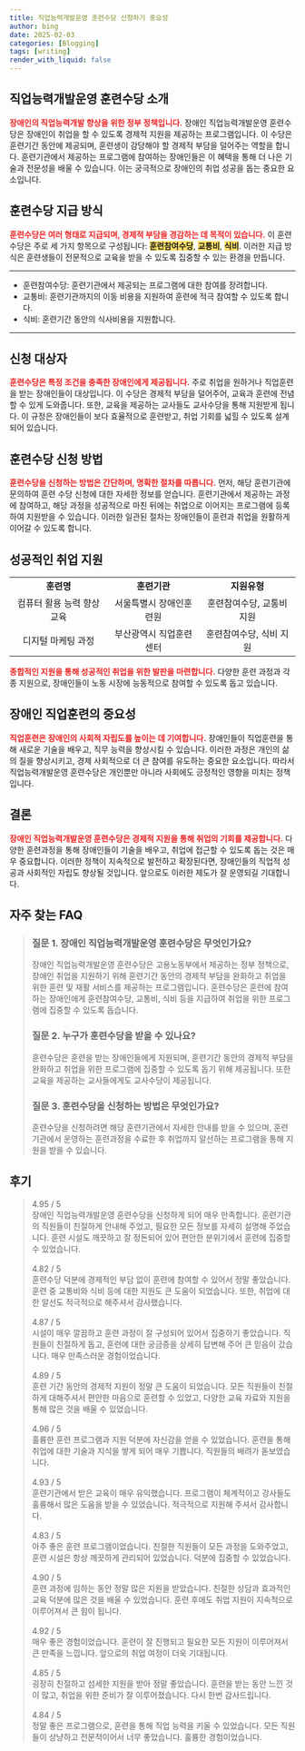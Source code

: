 ```yaml
---
title: 직업능력개발운영 훈련수당 신청하기 중요성
author: bing
date: 2025-02-03
categories: [Blogging]
tags: [writing]
render_with_liquid: false
---
```



<h2 id='직업능력개발운영_훈련수당_소개'>직업능력개발운영 훈련수당 소개</h2>

<p><b><span style="color: #ee2323;">장애인의 직업능력개발 향상을 위한 정부 정책입니다.</span></b> 장애인 직업능력개발운영 훈련수당은 장애인이 취업을 할 수 있도록 경제적 지원을 제공하는 프로그램입니다. 이 수당은 훈련기간 동안에 제공되며, 훈련생이 감당해야 할 경제적 부담을 덜어주는 역할을 합니다. 훈련기관에서 제공하는 프로그램에 참여하는 장애인들은 이 혜택을 통해 더 나은 기술과 전문성을 배울 수 있습니다. 이는 궁극적으로 장애인의 취업 성공을 돕는 중요한 요소입니다.</p>

<h2 id='훈련수당_지급_방식'>훈련수당 지급 방식</h2>

<p><b><span style="color: #ee2323;">훈련수당은 여러 형태로 지급되며, 경제적 부담을 경감하는 데 목적이 있습니다.</span></b> 이 훈련수당은 주로 세 가지 항목으로 구성됩니다: <b><span style="background-color: #ffe066;">훈련참여수당</span></b>, <b><span style="background-color: #ffe066;">교통비</span></b>, <b><span style="background-color: #ffe066;">식비</span></b>. 이러한 지급 방식은 훈련생들이 전문적으로 교육을 받을 수 있도록 집중할 수 있는 환경을 만듭니다.</p>

<hr />

<ul>
    <li>훈련참여수당: 훈련기관에서 제공되는 프로그램에 대한 참여를 장려합니다.</li>
    <li>교통비: 훈련기관까지의 이동 비용을 지원하여 훈련에 적극 참여할 수 있도록 합니다.</li>
    <li>식비: 훈련기간 동안의 식사비용을 지원합니다.</li>
</ul>

<hr />

<h2 id='신청대상자'>신청 대상자</h2>

<p><b><span style="color: #ee2323;">훈련수당은 특정 조건을 충족한 장애인에게 제공됩니다.</span></b> 주로 취업을 원하거나 직업훈련을 받는 장애인들이 대상입니다. 이 수당은 경제적 부담을 덜어주어, 교육과 훈련에 전념할 수 있게 도와줍니다. 또한, 교육을 제공하는 교사들도 교사수당을 통해 지원받게 됩니다. 이 규정은 장애인들이 보다 효율적으로 훈련받고, 취업 기회를 넓힐 수 있도록 설계되어 있습니다.</p>

<h2 id='훈련수당_신청방법'>훈련수당 신청 방법</h2>

<p><b><span style="color: #ee2323;">훈련수당을 신청하는 방법은 간단하며, 명확한 절차를 따릅니다.</span></b> 먼저, 해당 훈련기관에 문의하여 훈련 수당 신청에 대한 자세한 정보를 얻습니다. 훈련기관에서 제공하는 과정에 참여하고, 해당 과정을 성공적으로 마친 뒤에는 취업으로 이어지는 프로그램에 등록하여 지원받을 수 있습니다. 이러한 일관된 절차는 장애인들이 훈련과 취업을 원활하게 이어갈 수 있도록 합니다.</p>

<h2 id='성공적인_취업_지원'>성공적인 취업 지원</h2>

<table>
    <tr>
        <td style="text-align: center; height: 17px;"><b>훈련명</b></td>
        <td style="text-align: center; height: 17px;"><b>훈련기관</b></td>
        <td style="text-align: center; height: 17px;"><b>지원유형</b></td>
    </tr>
    <tr>
        <td style="text-align: center; height: 17px;">컴퓨터 활용 능력 향상 교육</td>
        <td style="text-align: center; height: 17px;">서울특별시 장애인훈련원</td>
        <td style="text-align: center; height: 17px;">훈련참여수당, 교통비 지원</td>
    </tr>
    <tr>
        <td style="text-align: center; height: 17px;">디지털 마케팅 과정</td>
        <td style="text-align: center; height: 17px;">부산광역시 직업훈련센터</td>
        <td style="text-align: center; height: 17px;">훈련참여수당, 식비 지원</td>
    </tr>
</table>

<p><b><span style="color: #ee2323;">종합적인 지원을 통해 성공적인 취업을 위한 발판을 마련합니다.</span></b> 다양한 훈련 과정과 각종 지원으로, 장애인들이 노동 시장에 능동적으로 참여할 수 있도록 돕고 있습니다.</p>

<h2 id='장애인_직업훈련의_중요성'>장애인 직업훈련의 중요성</h2>

<p><b><span style="color: #ee2323;">직업훈련은 장애인의 사회적 자립도를 높이는 데 기여합니다.</span></b> 장애인들이 직업훈련을 통해 새로운 기술을 배우고, 직무 능력을 향상시킬 수 있습니다. 이러한 과정은 개인의 삶의 질을 향상시키고, 경제 사회적으로 더 큰 참여를 유도하는 중요한 요소입니다. 따라서 직업능력개발운영 훈련수당은 개인뿐만 아니라 사회에도 긍정적인 영향을 미치는 정책입니다.</p>

<h2 id='결론'>결론</h2>

<p><b><span style="color: #ee2323;">장애인 직업능력개발운영 훈련수당은 경제적 지원을 통해 취업의 기회를 제공합니다.</span></b> 다양한 훈련과정을 통해 장애인들이 기술을 배우고, 취업에 접근할 수 있도록 돕는 것은 매우 중요합니다. 이러한 정책이 지속적으로 발전하고 확장된다면, 장애인들의 직업적 성공과 사회적인 자립도 향상될 것입니다. 앞으로도 이러한 제도가 잘 운영되길 기대합니다.</p>


<h2 id='자주_찾는_FAQ'>자주 찾는 FAQ</h2>
<div itemscope="" itemtype="https://schema.org/FAQPage"> 
<blockquote> 
<div itemscope="" itemprop="mainEntity" itemtype="https://schema.org/Question"> 
<h3 itemprop="name">질문 1. 장애인 직업능력개발운영 훈련수당은 무엇인가요?</h3> 
<div itemscope="" itemprop="acceptedAnswer" itemtype="https://schema.org/Answer"> 
<span itemprop="text"> 
<p>장애인 직업능력개발운영 훈련수당은 고용노동부에서 제공하는 정부 정책으로, 장애인 취업을 지원하기 위해 훈련기간 동안의 경제적 부담을 완화하고 취업을 위한 훈련 및 재활 서비스를 제공하는 프로그램입니다. 훈련수당은 훈련에 참여하는 장애인에게 훈련참여수당, 교통비, 식비 등을 지급하여 취업을 위한 프로그램에 집중할 수 있도록 돕습니다.</p> 
</span> 
</div> 
</div> 

<div itemscope="" itemprop="mainEntity" itemtype="https://schema.org/Question"> 
<h3 itemprop="name">질문 2. 누구가 훈련수당을 받을 수 있나요?</h3> 
<div itemscope="" itemprop="acceptedAnswer" itemtype="https://schema.org/Answer"> 
<span itemprop="text"> 
<p>훈련수당은 훈련을 받는 장애인들에게 지원되며, 훈련기간 동안의 경제적 부담을 완화하고 취업을 위한 프로그램에 집중할 수 있도록 돕기 위해 제공됩니다. 또한 교육을 제공하는 교사들에게도 교사수당이 제공됩니다.</p> 
</span> 
</div> 
</div> 

<div itemscope="" itemprop="mainEntity" itemtype="https://schema.org/Question"> 
<h3 itemprop="name">질문 3. 훈련수당을 신청하는 방법은 무엇인가요?</h3> 
<div itemscope="" itemprop="acceptedAnswer" itemtype="https://schema.org/Answer"> 
<span itemprop="text"> 
<p>훈련수당을 신청하려면 해당 훈련기관에서 자세한 안내를 받을 수 있으며, 훈련기관에서 운영하는 훈련과정을 수료한 후 취업까지 알선하는 프로그램을 통해 지원을 받을 수 있습니다.</p> 
</span> 
</div> 
</div> 
</blockquote> 
</div>
<h2 id='후기'>후기</h2>
<div itemscope itemtype="https://schema.org/Product">
  <blockquote>
  <div itemprop="review" itemscope itemtype="https://schema.org/Review">
      <div itemprop="reviewRating" itemscope itemtype="https://schema.org/Rating"> <span itemprop="ratingValue">4.95</span> / <span itemprop="bestRating">5</span> </div>
      <span itemprop="reviewBody">장애인 직업능력개발운영 훈련수당을 신청하게 되어 매우 만족합니다. 훈련기관의 직원들이 친절하게 안내해 주었고, 필요한 모든 정보를 자세히 설명해 주었습니다. 훈련 시설도 깨끗하고 잘 정돈되어 있어 편안한 분위기에서 훈련에 집중할 수 있었습니다.</span>
  </div>
  <br>
  <div itemprop="review" itemscope itemtype="https://schema.org/Review">
      <div itemprop="reviewRating" itemscope itemtype="https://schema.org/Rating"> <span itemprop="ratingValue">4.82</span> / <span itemprop="bestRating">5</span> </div>
      <span itemprop="reviewBody">훈련수당 덕분에 경제적인 부담 없이 훈련에 참여할 수 있어서 정말 좋았습니다. 훈련 중 교통비와 식비 등에 대한 지원도 큰 도움이 되었습니다. 또한, 취업에 대한 알선도 적극적으로 해주셔서 감사했습니다.</span>
  </div>
  <br>
  <div itemprop="review" itemscope itemtype="https://schema.org/Review">
      <div itemprop="reviewRating" itemscope itemtype="https://schema.org/Rating"> <span itemprop="ratingValue">4.87</span> / <span itemprop="bestRating">5</span> </div>
      <span itemprop="reviewBody">시설이 매우 깔끔하고 훈련 과정이 잘 구성되어 있어서 집중하기 좋았습니다. 직원들이 친절하게 돕고, 훈련에 대한 궁금증을 상세히 답변해 주어 큰 믿음이 갔습니다. 매우 만족스러운 경험이었습니다.</span>
  </div>
  <br>
  <div itemprop="review" itemscope itemtype="https://schema.org/Review">
      <div itemprop="reviewRating" itemscope itemtype="https://schema.org/Rating"> <span itemprop="ratingValue">4.89</span> / <span itemprop="bestRating">5</span> </div>
      <span itemprop="reviewBody">훈련 기간 동안의 경제적 지원이 정말 큰 도움이 되었습니다. 모든 직원들이 친절하게 대해주셔서 편안한 마음으로 훈련할 수 있었고, 다양한 교육 자료와 지원을 통해 많은 것을 배울 수 있었습니다.</span>
  </div>
  <br>
  <div itemprop="review" itemscope itemtype="https://schema.org/Review">
      <div itemprop="reviewRating" itemscope itemtype="https://schema.org/Rating"> <span itemprop="ratingValue">4.96</span> / <span itemprop="bestRating">5</span> </div>
      <span itemprop="reviewBody">훌륭한 훈련 프로그램과 지원 덕분에 자신감을 얻을 수 있었습니다. 훈련을 통해 취업에 대한 기술과 지식을 쌓게 되어 매우 기쁩니다. 직원들의 배려가 돋보였습니다.</span>
  </div>
  <br>
  <div itemprop="review" itemscope itemtype="https://schema.org/Review">
      <div itemprop="reviewRating" itemscope itemtype="https://schema.org/Rating"> <span itemprop="ratingValue">4.93</span> / <span itemprop="bestRating">5</span> </div>
      <span itemprop="reviewBody">훈련기관에서 받은 교육이 매우 유익했습니다. 프로그램이 체계적이고 강사들도 훌륭해서 많은 도움을 받을 수 있었습니다. 적극적으로 지원해 주셔서 감사합니다.</span>
  </div>
  <br>
  <div itemprop="review" itemscope itemtype="https://schema.org/Review">
      <div itemprop="reviewRating" itemscope itemtype="https://schema.org/Rating"> <span itemprop="ratingValue">4.83</span> / <span itemprop="bestRating">5</span> </div>
      <span itemprop="reviewBody">아주 좋은 훈련 프로그램이었습니다. 친절한 직원들이 모든 과정을 도와주었고, 훈련 시설은 항상 깨끗하게 관리되어 있었습니다. 덕분에 집중할 수 있었습니다.</span>
  </div>
  <br>
  <div itemprop="review" itemscope itemtype="https://schema.org/Review">
      <div itemprop="reviewRating" itemscope itemtype="https://schema.org/Rating"> <span itemprop="ratingValue">4.90</span> / <span itemprop="bestRating">5</span> </div>
      <span itemprop="reviewBody">훈련 과정에 임하는 동안 정말 많은 지원을 받았습니다. 친절한 상담과 효과적인 교육 덕분에 많은 것을 배울 수 있었습니다. 훈련 후에도 취업 지원이 지속적으로 이루어져서 큰 힘이 됩니다.</span>
  </div>
  <br>
  <div itemprop="review" itemscope itemtype="https://schema.org/Review">
      <div itemprop="reviewRating" itemscope itemtype="https://schema.org/Rating"> <span itemprop="ratingValue">4.92</span> / <span itemprop="bestRating">5</span> </div>
      <span itemprop="reviewBody">매우 좋은 경험이었습니다. 훈련이 잘 진행되고 필요한 모든 지원이 이루어져서 큰 만족을 느낍니다. 앞으로의 취업 여정이 더욱 기대됩니다.</span>
  </div>
  <br>
  <div itemprop="review" itemscope itemtype="https://schema.org/Review">
      <div itemprop="reviewRating" itemscope itemtype="https://schema.org/Rating"> <span itemprop="ratingValue">4.85</span> / <span itemprop="bestRating">5</span> </div>
      <span itemprop="reviewBody">굉장히 친절하고 섬세한 지원을 받아 정말 좋았습니다. 훈련을 받는 동안 느낀 것이 많고, 취업을 위한 준비가 잘 이루어졌습니다. 다시 한번 감사드립니다.</span>
  </div>
  <br>
  <div itemprop="review" itemscope itemtype="https://schema.org/Review">
      <div itemprop="reviewRating" itemscope itemtype="https://schema.org/Rating"> <span itemprop="ratingValue">4.84</span> / <span itemprop="bestRating">5</span> </div>
      <span itemprop="reviewBody">정말 좋은 프로그램으로, 훈련을 통해 직업 능력을 키울 수 있었습니다. 모든 직원들이 상냥하고 전문적이어서 너무 좋았습니다. 훌륭한 경험이었습니다.</span>
  </div>
  </blockquote>
</div>
